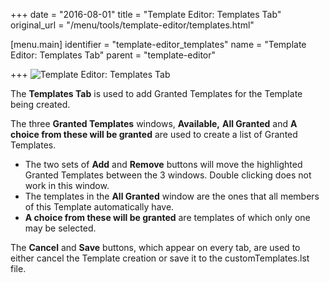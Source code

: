 +++
date = "2016-08-01"
title = "Template Editor: Templates Tab"
original_url = "/menu/tools/template-editor/templates.html"

[menu.main]
    identifier = "template-editor_templates"
    name = "Template Editor: Templates Tab"
    parent = "template-editor"
    
+++
![Template Editor: Templates
Tab](../../../images/editors/template/templatestab.png)

The **Templates Tab** is used to add Granted Templates for the Template
being created.

The three **Granted Templates** windows, **Available,** **All Granted**
and **A choice from these will be granted** are used to create a list of
Granted Templates.

-   The two sets of **Add** and **Remove** buttons will move the
    highlighted Granted Templates between the 3 windows. Double clicking
    does not work in this window.
-   The templates in the **All Granted** window are the ones that all
    members of this Template automatically have.
-   **A choice from these will be granted** are templates of which only
    one may be selected.

The **Cancel** and **Save** buttons, which appear on every tab, are used
to either cancel the Template creation or save it to the
customTemplates.lst file.



